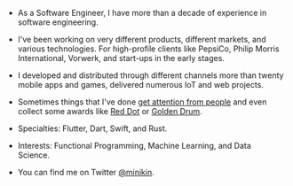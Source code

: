 - As a Software Engineer, I have more than a decade of experience in software engineering.

- I've been working on very different products, different markets, and various technologies. For high-profile clients like PepsiCo, Philip Morris International, Vorwerk, and start-ups in the early stages.

- I developed and distributed through different channels more than twenty mobile apps and games, delivered numerous IoT and web projects.

- Sometimes things that I've done [get attention from people](https://apps.apple.com/de/app/official-cookidoo-app/id714004506) and even collect some awards like [Red Dot](https://www.red-dot.org/project/thermomix-tm6-41286) or [Golden Drum](https://www.behance.net/gallery/18282261/BRAHM-Device-Application).

- Specialties: Flutter, Dart, Swift, and Rust.

- Interests: Functional Programming, Machine Learning, and Data Science.

- You can find me on Twitter [@minikin](https://twitter.com/minikin).
